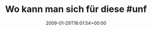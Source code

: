 ---
retweeted: false
source: <a href="http://twitter.com" rel="nofollow">Twitter Web Client</a>
entities:
  hashtags:
  - text: unfollowerverlosung
    indices:
    - '27'
    - '47'
  symbols: []
  user_mentions: []
  urls: []
display_text_range:
- '0'
- '57'
favorite_count: '0'
id_str: '1158797121'
truncated: false
retweet_count: '0'
id: '1158797121'
created_at: Thu Jan 29 16:01:54 +0000 2009
favorited: false
full_text: 'Wo kann man sich für diese #unfollowerverlosung anmelden?'
lang: de
tags:
- unfollowerverlosung
- pesos:twitter
date: '2009-01-29T16:01:54+00:00'
src: https://twitter.com/bascht/status/1158797121
original_url: https://twitter.com/bascht/status/1158797121
type: twitter_tweet
text: 'Wo kann man sich für diese #unfollowerverlosung anmelden?'
title: 'Wo kann man sich für diese #unf'

---
